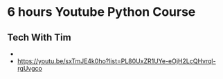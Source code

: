 # 6 hours Youtube Python Course
## Tech With Tim
- 
- https://youtu.be/sxTmJE4k0ho?list=PL80UxZR1UYe-eOjH2LcQHvrql-rgUvgco